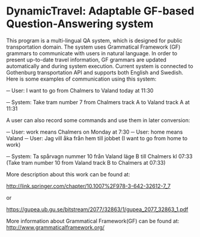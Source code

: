 DynamicTravel: Adaptable GF-based Question-Answering system
=============


This program is a multi-lingual QA system, which is designed for public transportation domain. The system uses Grammatical Framework (GF) grammars to communicate with users in natural language. In order to present up-to-date travel information, GF grammars are updated automatically and during system execution. Current system is connected to Gothenburg transportation API and supports both English and Swedish. Here is some examples of communication using this system:

─	User: I want to go from Chalmers to Valand today at 11:30

─	System: Take tram number 7 from Chalmers track A to Valand track A at 11:31

A user can also record some commands and use them in later conversion:

─	User: work means Chalmers on Monday at 7:30
─	User: home means Valand
─	User: Jag vill åka från hem till jobbet 
(I want to go from home to work)

─	System: Ta spårvagn nummer 10 från Valand läge B till Chalmers  kl 07:33
(Take tram number 10 from Valand track B to Chalmers at 07:33)

More description about this work can be found at:

http://link.springer.com/chapter/10.1007%2F978-3-642-32612-7_7

or 

https://gupea.ub.gu.se/bitstream/2077/32863/1/gupea_2077_32863_1.pdf

More information about Grammatical Framework(GF) can be found at:
http://www.grammaticalframework.org/
